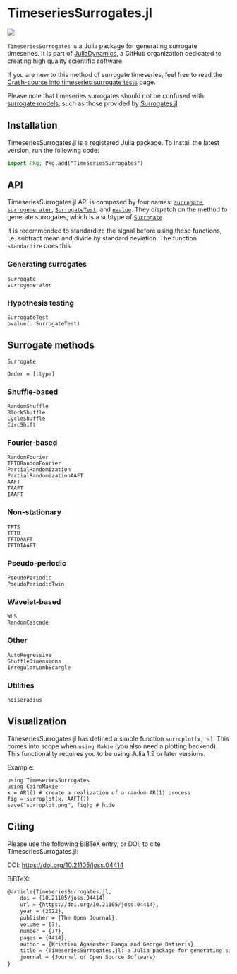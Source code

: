 # TimeseriesSurrogates.jl

![](surroplot.png)

`TimeseriesSurrogates` is a Julia package for generating surrogate timeseries. It is part of [JuliaDynamics](https://juliadynamics.github.io/JuliaDynamics/), a GitHub organization dedicated to creating high quality scientific software.

If you are new to this method of surrogate timeseries, feel free to read the [Crash-course into timeseries surrogate tests](@ref) page.

Please note that timeseries surrogates should not be confused with [surrogate models](https://en.wikipedia.org/wiki/Surrogate_model), such as those provided by [Surrogates.jl](https://github.com/SciML/Surrogates.jl).

## Installation

TimeseriesSurrogates.jl is a registered Julia package. To install the latest version, run the following code:

```julia
import Pkg; Pkg.add("TimeseriesSurrogates")
```

## API

TimeseriesSurrogates.jl API is composed by four names: [`surrogate`](@ref), [`surrogenerator`](@ref), [`SurrogateTest`](@ref), and [`pvalue`](@ref). They dispatch on the method to generate surrogates, which is a subtype of [`Surrogate`](@ref).

It is recommended to standardize the signal before using these functions, i.e. subtract mean and divide by standard deviation. The function `standardize` does this.

### Generating surrogates

```@docs
surrogate
surrogenerator
```

### Hypothesis testing

```@docs
SurrogateTest
pvalue(::SurrogateTest)
```

## Surrogate methods

```@docs
Surrogate
```

```@index
Order = [:type]
```

### Shuffle-based

```@docs
RandomShuffle
BlockShuffle
CycleShuffle
CircShift
```

### Fourier-based

```@docs
RandomFourier
TFTDRandomFourier
PartialRandomization
PartialRandomizationAAFT
AAFT
TAAFT
IAAFT
```

### Non-stationary

```@docs
TFTS
TFTD
TFTDAAFT
TFTDIAAFT
```

### Pseudo-periodic

```@docs
PseudoPeriodic
PseudoPeriodicTwin
```

### Wavelet-based

```@docs
WLS
RandomCascade
```

### Other

```@doc
AutoRegressive
ShuffleDimensions
IrregularLombScargle
```

### Utilities

```@docs
noiseradius
```

## Visualization

TimeseriesSurrogates.jl has defined a simple function `surroplot(x, s)`.
This comes into scope when `using Makie` (you also need a plotting backend).
This functionality requires you to be using Julia 1.9 or later versions.

Example:

```@example MAIN
using TimeseriesSurrogates
using CairoMakie
x = AR1() # create a realization of a random AR(1) process
fig = surroplot(x, AAFT())
save("surroplot.png", fig); # hide
```

## Citing

Please use the following BiBTeX entry, or DOI, to cite TimeseriesSurrogates.jl:

DOI: https://doi.org/10.21105/joss.04414

BiBTeX:

```latex
@article{TimeseriesSurrogates.jl,
    doi = {10.21105/joss.04414},
    url = {https://doi.org/10.21105/joss.04414},
    year = {2022},
    publisher = {The Open Journal},
    volume = {7},
    number = {77},
    pages = {4414},
    author = {Kristian Agasøster Haaga and George Datseris},
    title = {TimeseriesSurrogates.jl: a Julia package for generating surrogate data},
    journal = {Journal of Open Source Software}
}
```